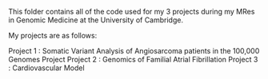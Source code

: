 This folder contains all of the code used for my 3 projects during my MRes in Genomic Medicine at the University of Cambridge.

My projects are as follows:

Project 1 : Somatic Variant Analysis of Angiosarcoma patients in the 100,000 Genomes Project
Project 2 : Genomics of Familial Atrial Fibrillation
Project 3 : Cardiovascular Model 

